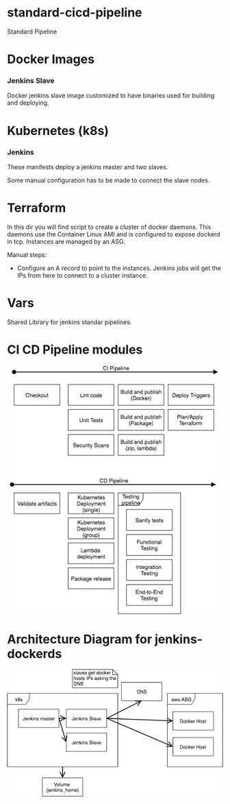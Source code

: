 # standard-cicd-pipeline
Standard Pipeline


# Docker Images

### Jenkins Slave

Docker jenkins slave image customized to have binaries used for building and deploying.

# Kubernetes (k8s)

### Jenkins

These manifests deploy a jenkins master and two slaves.

Some manual configuration has to be made to connect the slave nodes.

# Terraform

In this dir you will find script to create a cluster of docker daemons.
This daemons use the Container Linux AMI and is configured to expose dockerd in tcp.
Instances are managed by an ASG.

Manual steps:
-  Configure an A record to point to the instances. Jenkins jobs will get the
IPs from here to connect to a cluster instance.


# Vars

Shared Library for jenkins standar pipelines.

# CI CD Pipeline modules

![cicd-pipelines-modules](docs/cicd-pipelines.png)


# Architecture Diagram for jenkins-dockerds

![jenkins-dockerds-architecture](docs/jenkins-ci-docker-arch.png)
